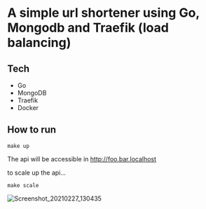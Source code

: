 # A simple url shortener using Go, Mongodb and Traefik (load balancing)

## Tech

- Go
- MongoDB
- Traefik
- Docker

## How to run

```
make up
```
The api will be accessible in http://foo.bar.localhost

to scale up the api...

```
make scale
```

![Screenshot_20210227_130435](https://user-images.githubusercontent.com/5348752/109392707-66663c80-78fc-11eb-8eb6-49bc889f33d2.png)
